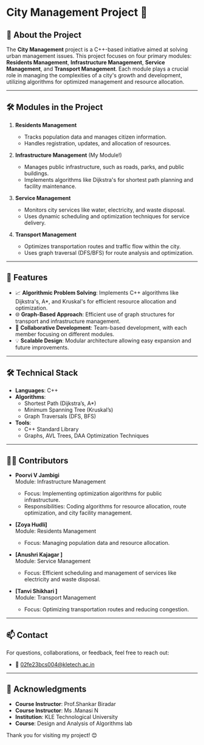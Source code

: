 # City Management Project 🌆  
 


## 🌟 About the Project  

The **City Management** project is a C++-based initiative aimed at solving urban management issues. This project focuses on four primary modules: **Residents Management**, **Infrastructure Management**, **Service Management**, and **Transport Management**. Each module plays a crucial role in managing the complexities of a city's growth and development, utilizing algorithms for optimized management and resource allocation.  

---

## 🛠 Modules in the Project  

1. **Residents Management**  
   - Tracks population data and manages citizen information.  
   - Handles registration, updates, and allocation of resources.  

2. **Infrastructure Management** (My Module!)  
   - Manages public infrastructure, such as roads, parks, and public buildings.  
   - Implements algorithms like Dijkstra's for shortest path planning and facility maintenance.  

3. **Service Management**  
   - Monitors city services like water, electricity, and waste disposal.  
   - Uses dynamic scheduling and optimization techniques for service delivery.  

4. **Transport Management**  
   - Optimizes transportation routes and traffic flow within the city.  
   - Uses graph traversal (DFS/BFS) for route analysis and optimization.  

---

## 🚀 Features  

- 📈 **Algorithmic Problem Solving**: Implements C++ algorithms like Dijkstra's, A*, and Kruskal's for efficient resource allocation and optimization.  
- 🌐 **Graph-Based Approach**: Efficient use of graph structures for transport and infrastructure management.  
- 🤝 **Collaborative Development**: Team-based development, with each member focusing on different modules.  
- 💡 **Scalable Design**: Modular architecture allowing easy expansion and future improvements.  

---

## 🛠 Technical Stack  

- **Languages**: C++  
- **Algorithms**:  
  - Shortest Path (Dijkstra’s, A*)  
  - Minimum Spanning Tree (Kruskal’s)  
  - Graph Traversals (DFS, BFS)  
- **Tools**:  
  - C++ Standard Library  
  - Graphs, AVL Trees, DAA Optimization Techniques  

---

## 👨‍💻 Contributors  

- **Poorvi V Jambigi**  
   Module: Infrastructure Management  
   - Focus: Implementing optimization algorithms for public infrastructure.  
   - Responsibilities: Coding algorithms for resource allocation, route optimization, and city facility management.  

- **[Zoya Hudli]**  
   Module: Residents Management  
   - Focus: Managing population data and resource allocation.  

- **[Anushri Kajagar ]**  
   Module: Service Management  
   - Focus: Efficient scheduling and management of services like electricity and waste disposal.  

- **[Tanvi Shikhari ]**  
   Module: Transport Management  
   - Focus: Optimizing transportation routes and reducing congestion.  

---

## 📫 Contact  

For questions, collaborations, or feedback, feel free to reach out:  
- 📧 [02fe23bcs004@kletech.ac.in](mailto:02fe23bcs004@kletech.ac.in)  

---

## 🌟 Acknowledgments  

- **Course Instructor**: Prof.Shankar Biradar
- **Course Instructor**: Ms .Manasi N   
- **Institution**: KLE Technological University  
- **Course**: Design and Analysis of Algorithms lab 

Thank you for visiting my project! 😊  

